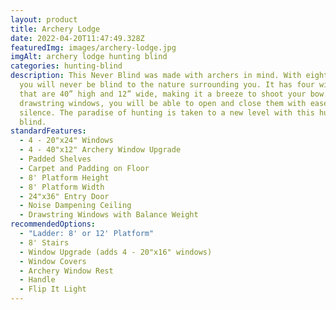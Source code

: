 ```yaml
---
layout: product
title: Archery Lodge
date: 2022-04-20T11:47:49.328Z
featuredImg: images/archery-lodge.jpg
imgAlt: archery lodge hunting blind
categories: hunting-blind
description: This Never Blind was made with archers in mind. With eight windows,
  you will never be blind to the nature surrounding you. It has four windows
  that are 40” high and 12” wide, making it a breeze to shoot your bow. With
  drawstring windows, you will be able to open and close them with ease and
  silence. The paradise of hunting is taken to a new level with this hunting
  blind.
standardFeatures:
  - 4 - 20"x24" Windows
  - 4 - 40"x12" Archery Window Upgrade
  - Padded Shelves
  - Carpet and Padding on Floor
  - 8' Platform Height
  - 8' Platform Width
  - 24"x36" Entry Door
  - Noise Dampening Ceiling
  - Drawstring Windows with Balance Weight
recommendedOptions:
  - "Ladder: 8' or 12' Platform"
  - 8' Stairs
  - Window Upgrade (adds 4 - 20"x16" windows)
  - Window Covers
  - Archery Window Rest
  - Handle
  - Flip It Light
---
```

